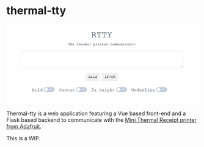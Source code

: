 # thermal-tty

![Snapshot of application](app.png)

Thermal-tty is a web application featuring a Vue based front-end and a Flask based backend to communicate with the [Mini Thermal Receipt printer from Adafruit](https://www.adafruit.com/product/597).

This is a WIP.
